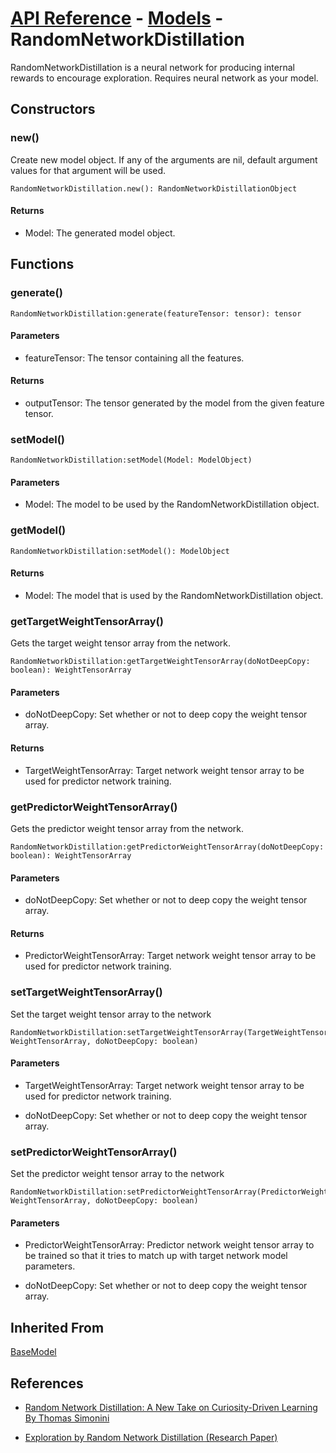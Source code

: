 # [API Reference](../../API.md) - [Models](../Models.md) - RandomNetworkDistillation

RandomNetworkDistillation is a neural network for producing internal rewards to encourage exploration. Requires neural network as your model.

## Constructors

### new()

Create new model object. If any of the arguments are nil, default argument values for that argument will be used.

```
RandomNetworkDistillation.new(): RandomNetworkDistillationObject
```

#### Returns

* Model: The generated model object.

## Functions

### generate()

```
RandomNetworkDistillation:generate(featureTensor: tensor): tensor
```

#### Parameters

* featureTensor: The tensor containing all the features.

#### Returns

* outputTensor: The tensor generated by the model from the given feature tensor.

### setModel()

```
RandomNetworkDistillation:setModel(Model: ModelObject)
```

#### Parameters

* Model: The model to be used by the RandomNetworkDistillation object.

### getModel()

```
RandomNetworkDistillation:setModel(): ModelObject
```

#### Returns

* Model: The model that is used by the RandomNetworkDistillation object.

### getTargetWeightTensorArray()

Gets the target weight tensor array from the network.

```
RandomNetworkDistillation:getTargetWeightTensorArray(doNotDeepCopy: boolean): WeightTensorArray
```

#### Parameters

* doNotDeepCopy: Set whether or not to deep copy the weight tensor array.

#### Returns

* TargetWeightTensorArray: Target network weight tensor array to be used for predictor network training.

### getPredictorWeightTensorArray()

Gets the predictor weight tensor array from the network.

```
RandomNetworkDistillation:getPredictorWeightTensorArray(doNotDeepCopy: boolean): WeightTensorArray
```

#### Parameters

* doNotDeepCopy: Set whether or not to deep copy the weight tensor array.

#### Returns

* PredictorWeightTensorArray: Target network weight tensor array to be used for predictor network training.

### setTargetWeightTensorArray()

Set the target weight tensor array to the network

```
RandomNetworkDistillation:setTargetWeightTensorArray(TargetWeightTensorArray: WeightTensorArray, doNotDeepCopy: boolean)
```

#### Parameters

* TargetWeightTensorArray: Target network weight tensor array to be used for predictor network training.

* doNotDeepCopy: Set whether or not to deep copy the weight tensor array.

### setPredictorWeightTensorArray()

Set the predictor weight tensor array to the network

```
RandomNetworkDistillation:setPredictorWeightTensorArray(PredictorWeightTensorArray: WeightTensorArray, doNotDeepCopy: boolean)
```

#### Parameters

* PredictorWeightTensorArray: Predictor network weight tensor array to be trained so that it tries to match up with target network model parameters.

* doNotDeepCopy: Set whether or not to deep copy the weight tensor array.

## Inherited From

[BaseModel](BaseModel.md)

## References

* [Random Network Distillation: A New Take on Curiosity-Driven Learning By Thomas Simonini](https://blog.dataiku.com/random-network-distillation-a-new-take-on-curiosity-driven-learning)

* [Exploration by Random Network Distillation (Research Paper)](https://arxiv.org/abs/1810.12894v1)
